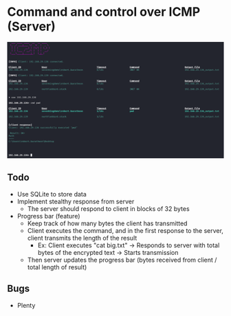 # Command and control over ICMP (Server)


![](./images/server.png)





## Todo
- Use SQLite to store data
- Implement stealthy response from server
  - The server should respond to client in blocks of 32 bytes
- Progress bar (feature)
  - Keep track of how many bytes the client has transmitted
  - Client executes the command, and in the first response to the server, client transmits the length of the result
    - Ex: Client executes "cat big.txt" -> Responds to server with total bytes of the encrypted text -> Starts transmission
  - Then server updates the progress bar (bytes received from client / total length of result)
  
## Bugs
- Plenty